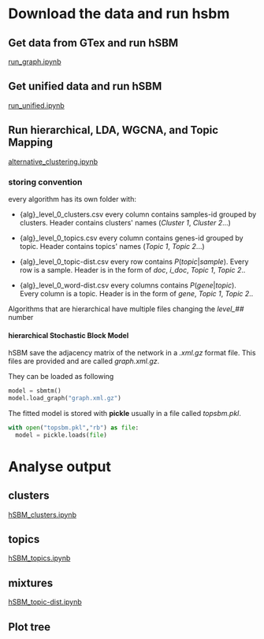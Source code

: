 # Download the data and run hsbm

## Get data from GTex and run hSBM
[run_graph.ipynb](run_graph.ipynb)

## Get unified data and run hSBM
[run_unified.ipynb](unified/run_unified.ipynb)

## Run hierarchical, LDA, WGCNA, and Topic Mapping
[alternative_clustering.ipynb](alternative_clustering.ipynb)

### storing convention
every algorithm has its own folder with:
- {alg}_level_0_clusters.csv
every column contains samples-id grouped by clusters. Header contains clusters' names (*Cluster 1*, *Cluster 2*...)

- {alg}_level_0_topics.csv
every column contains genes-id grouped by topic. Header contains topics' names (*Topic 1*, *Topic 2*...)

- {alg}_level_0_topic-dist.csv
every row contains $P(topic | sample)$. Every row is a sample. Header is in the form of *doc*, *i_doc*, *Topic 1*, *Topic 2*..

- {alg}_level_0_word-dist.csv
every columns contains $P(gene | topic)$. Every column is a topic. Header is in the form of *gene*, *Topic 1*, *Topic 2*..

Algorithms that are hierarchical have multiple files changing the *level_##* number

#### hierarchical Stochastic Block Model

hSBM save the adjacency matrix of the network in a *.xml.gz* format file. This files are provided and are called *graph.xml.gz*.

They can be loaded as following
```python
model = sbmtm()
model.load_graph("graph.xml.gz")
```

The fitted model is stored with **pickle** usually in a file called *topsbm.pkl*.   
```python
with open("topsbm.pkl","rb") as file:
  model = pickle.loads(file)
```

# Analyse output
## clusters
[hSBM_clusters.ipynb](hSBM_clusters.ipynb)

## topics
[hSBM_topics.ipynb](hSBM_topics.ipynb)

## mixtures
[hSBM_topic-dist.ipynb](hSBM_topic-dist.ipynb)

## Plot tree
